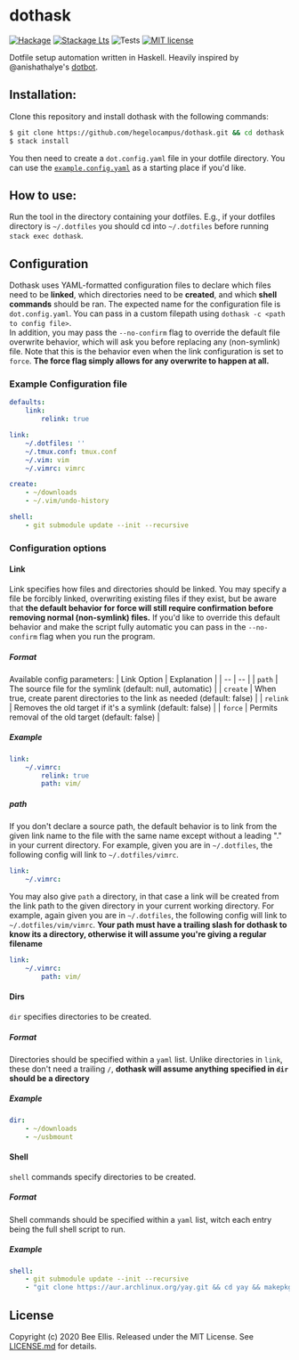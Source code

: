 # dothask

[![Hackage](https://img.shields.io/hackage/v/dothask.svg?logo=haskell)](https://hackage.haskell.org/package/dothask)
[![Stackage Lts](http://stackage.org/package/dothask/badge/lts)](http://stackage.org/lts/package/dothask)
![Tests](https://github.com/hegelocampus/dothask/workflows/Haskell%20CI/badge.svg)
[![MIT license](https://img.shields.io/badge/license-MIT-blue.svg)](LICENSE)

Dotfile setup automation written in Haskell. Heavily inspired by @anishathalye's [dotbot](https://github.com/anishathalye/dotbot).

## Installation:
Clone this repository and install dothask with the following commands: 
```bash
$ git clone https://github.com/hegelocampus/dothask.git && cd dothask
$ stack install
```

You then need to create a `dot.config.yaml` file in your dotfile directory. You can use the [`example.config.yaml`](example.config.yaml) as a starting place if you'd like.

## How to use:
Run the tool in the directory containing your dotfiles. E.g., if your dotfiles directory is `~/.dotfiles` you should cd into `~/.dotfiles` before running `stack exec dothask`.

## Configuration
Dothask uses YAML-formatted configuration files to declare which files need to be **linked**, which directories need to be **created**, and which **shell commands** should be ran.
The expected name for the configuration file is `dot.config.yaml`. You can pass in a custom filepath using `dothask -c <path to config file>`.  
In addition, you may pass the `--no-confirm` flag to override the default file overwrite behavior, which will ask you before replacing any (non-symlink) file. Note that this is the behavior even when the link configuration is set to `force`. **The force flag simply allows for any overwrite to happen at all.**

### Example Configuration file
```yaml
defaults:
    link:
        relink: true

link:
    ~/.dotfiles: ''
    ~/.tmux.conf: tmux.conf
    ~/.vim: vim
    ~/.vimrc: vimrc

create:
    - ~/downloads
    - ~/.vim/undo-history

shell:
    - git submodule update --init --recursive
```
### Configuration options
#### Link
Link specifies how files and directories should be linked. You may specify a file be forcibly linked, overwriting existing files if they exist, but be aware that **the default behavior for force will still require confirmation before removing normal (non-symlink) files.** If you'd like to override this default behavior and make the script fully automatic you can pass in the `--no-confirm` flag when you run the program.  
##### Format
Available config parameters:
| Link Option | Explanation |
| -- | -- |
| `path` | The source file for the symlink (default: null, automatic) |
| `create` | When true, create parent directories to the link as needed (default: false) |
| `relink` | Removes the old target if it's a symlink (default: false) |
| `force` | Permits removal of the old target (default: false) |
##### Example
```yaml
link:
    ~/.vimrc:
        relink: true
        path: vim/
```
##### path
If you don't declare a source path, the default behavior is to link from the given link name to the file with the same name except without a leading "." in your current directory. For example, given you are in `~/.dotfiles`, the following config will link to `~/.dotfiles/vimrc`.
```yaml
link:
    ~/.vimrc:
```
You may also give `path` a directory, in that case a link will be created from the link path to the given directory in your current working directory. For example, again given you are in `~/.dotfiles`, the following config will link to `~/.dotfiles/vim/vimrc`. **Your path must have a trailing slash for dothask to know its a directory, otherwise it will assume you're giving a regular filename**
```yaml
link:
    ~/.vimrc:
        path: vim/
```
#### Dirs
`dir` specifies directories to be created. 
##### Format
Directories should be specified within a `yaml` list. Unlike directories in `link`, these don't need a trailing `/`, **dothask will assume anything specified in `dir` should be a directory**
##### Example
```yaml
dir:
    - ~/downloads
    - ~/usbmount
```
#### Shell
`shell` commands specify directories to be created. 
##### Format
Shell commands should be specified within a `yaml` list, witch each entry being the full shell script to run.
##### Example
```yaml
shell:
    - git submodule update --init --recursive
    - "git clone https://aur.archlinux.org/yay.git && cd yay && makepkg -si && cd .."
```
## License
Copyright (c) 2020 Bee Ellis. Released under the MIT License. See [LICENSE.md](license) for details.

